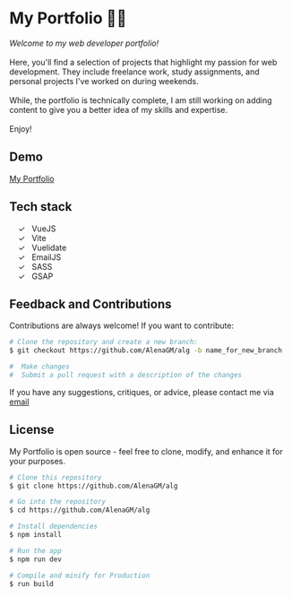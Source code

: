 # My Portfolio 👩‍🎨

_Welcome to my web developer portfolio!_<br><br>
Here, you'll find a selection of projects that highlight my passion for web development. They include freelance work, study assignments, and personal projects I've worked on during weekends. <br><br>
While, the portfolio is technically complete, I am still working on adding content to give you a better idea of my skills and expertise.<br><br> 
Enjoy!

## Demo

[My Portfolio]

## Tech stack

&nbsp;&nbsp;&nbsp;&nbsp;&check;&nbsp;&nbsp; VueJS<br>
&nbsp;&nbsp;&nbsp;&nbsp;&check;&nbsp;&nbsp; Vite<br>
&nbsp;&nbsp;&nbsp;&nbsp;&check;&nbsp;&nbsp; Vuelidate<br>
&nbsp;&nbsp;&nbsp;&nbsp;&check;&nbsp;&nbsp; EmailJS<br>
&nbsp;&nbsp;&nbsp;&nbsp;&check;&nbsp;&nbsp; SASS<br>
&nbsp;&nbsp;&nbsp;&nbsp;&check;&nbsp;&nbsp; GSAP<br>

## Feedback and Contributions

Contributions are always welcome! If you want to contribute:

```bash
# Clone the repository and create a new branch:
$ git checkout https://github.com/AlenaGM/alg -b name_for_new_branch

#  Make changes
#  Submit a pull request with a description of the changes
```

If you have any suggestions, critiques, or advice, please contact me via [email] 


## License
My Portfolio is open source - feel free to clone, modify, and enhance it for your purposes.

```bash
# Clone this repository
$ git clone https://github.com/AlenaGM/alg

# Go into the repository
$ cd https://github.com/AlenaGM/alg

# Install dependencies
$ npm install

# Run the app
$ npm run dev

# Compile and minify for Production
$ run build
```
 

   [My Portfolio]: <https://alg.netlify.app/>
   [email]: <mailto: alena.guillaume@yahoo.com />
